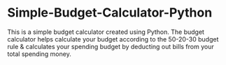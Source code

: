 # Simple-Budget-Calculator-Python

This is a simple budget calculator created using Python.
The budget calculator helps calculate your budget according to the 50-20-30 budget rule & calculates your spending budget by deducting out bills from your total spending money.
